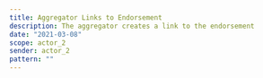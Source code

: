 ```yaml
---
title: Aggregator Links to Endorsement
description: The aggregator creates a link to the endorsement
date: "2021-03-08"
scope: actor_2
sender: actor_2
pattern: ""
---
```


